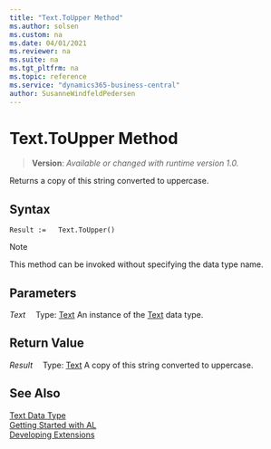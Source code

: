 ```yaml
---
title: "Text.ToUpper Method"
ms.author: solsen
ms.custom: na
ms.date: 04/01/2021
ms.reviewer: na
ms.suite: na
ms.tgt_pltfrm: na
ms.topic: reference
ms.service: "dynamics365-business-central"
author: SusanneWindfeldPedersen
---
```

[//]: # (START>DO_NOT_EDIT)
[//]: # (IMPORTANT:Do not edit any of the content between here and the END>DO_NOT_EDIT.)
[//]: # (Any modifications should be made in the .xml files in the ModernDev repo.)
# Text.ToUpper Method
> **Version**: _Available or changed with runtime version 1.0._

Returns a copy of this string converted to uppercase.


## Syntax
```
Result :=   Text.ToUpper()
```
> [!NOTE]
> This method can be invoked without specifying the data type name.

## Parameters
*Text*
&emsp;Type: [Text](text-data-type.md)
An instance of the [Text](text-data-type.md) data type.

## Return Value
*Result*
&emsp;Type: [Text](text-data-type.md)
A copy of this string converted to uppercase.


[//]: # (IMPORTANT: END>DO_NOT_EDIT)
## See Also
[Text Data Type](text-data-type.md)  
[Getting Started with AL](../../devenv-get-started.md)  
[Developing Extensions](../../devenv-dev-overview.md)